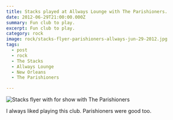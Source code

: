 ```yaml
---
title: Stacks played at Allways Lounge with The Parishioners.
date: 2012-06-29T21:00:00.000Z
summary: Fun club to play.
excerpt: Fun club to play.
category: rock
image: rock/stacks-flyer-parishioners-allways-jun-29-2012.jpg
tags:
  - post
  - rock
  - The Stacks
  - Allways Lounge
  - New Orleans
  - The Parishioners

---
```


![Stacks flyer with for show with The Parishioners](/static/img/rock/stacks-flyer-parishioners-allways-jun-29-2012.jpg "Stacks flyer with for show with The Parishioners")

I always liked playing this club. Parishioners were good too.